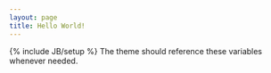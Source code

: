```yaml
---
layout: page
title: Hello World!
---
```

{% include JB/setup %}
The theme should reference these variables whenever needed.
